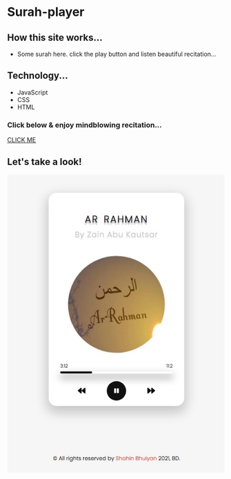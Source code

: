 # Surah-player
## How this site works...
* Some surah here. click the play button and listen beautiful recitation...
## Technology...
+  JavaScript
+  CSS
+  HTML

### Click below & enjoy mindblowing recitation...
[CLICK ME](shahinuralambhuiyan.github.io/surah-player/index.html)

## Let's take a look!
![alt text](img/site-ss.jpg)
